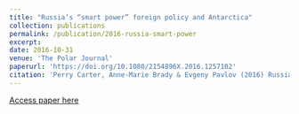 ```yaml
---
title: "Russia’s “smart power” foreign policy and Antarctica"
collection: publications
permalink: /publication/2016-russia-smart-power
excerpt:
date: 2016-10-31
venue: 'The Polar Journal'
paperurl: 'https://doi.org/10.1080/2154896X.2016.1257102'
citation: 'Perry Carter, Anne-Marie Brady & Evgeny Pavlov (2016) Russia’s “smart power” foreign policy and Antarctica, The Polar Journal, 6:2, 259-272, DOI: 10.1080/2154896X.2016.1257102'
---
```



[Access paper here](https://doi.org/10.1080/2154896X.2016.1257102)

